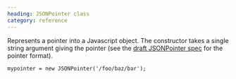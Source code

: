 ```yaml
--- 
heading: JSONPointer class
category: reference
---
```


Represents a pointer into a Javascript object. The constructor takes a single string argument giving the pointer (see the [draft JSONPointer spec][#jsonpointer] for the pointer format).

    mypointer = new JSONPointer('/foo/baz/bar');

[#jsonpointer]: https://datatracker.ietf.org/doc/draft-ietf-appsawg-json-pointer/


